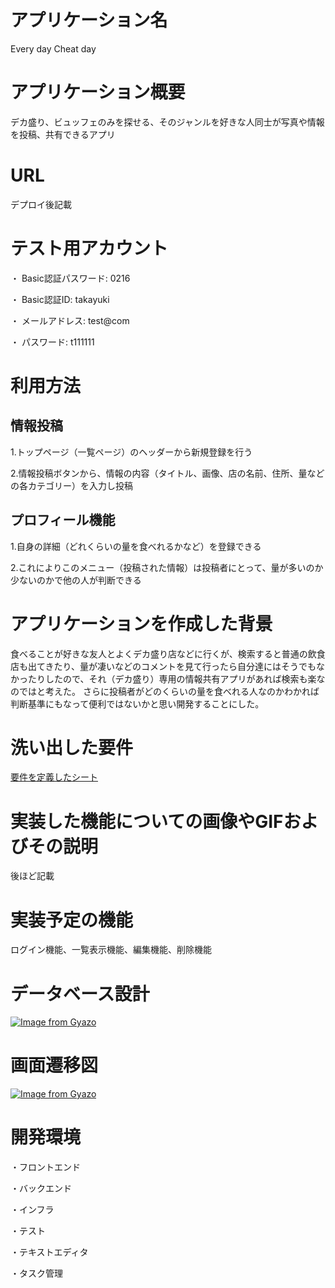# アプリケーション名　

Every day Cheat day

# アプリケーション概要

デカ盛り、ビュッフェのみを探せる、そのジャンルを好きな人同士が写真や情報を投稿、共有できるアプリ

# URL

デプロイ後記載

# テスト用アカウント

・ Basic認証パスワード: 0216

・ Basic認証ID: takayuki

・ メールアドレス: test@com

・ パスワード: t111111

# 利用方法

## 情報投稿

1.トップページ（一覧ページ）のヘッダーから新規登録を行う

2.情報投稿ボタンから、情報の内容（タイトル、画像、店の名前、住所、量などの各カテゴリー）を入力し投稿

## プロフィール機能
1.自身の詳細（どれくらいの量を食べれるかなど）を登録できる

2.これによりこのメニュー（投稿された情報）は投稿者にとって、量が多いのか少ないのかで他の人が判断できる

# アプリケーションを作成した背景
食べることが好きな友人とよくデカ盛り店などに行くが、検索すると普通の飲食店も出てきたり、量が凄いなどのコメントを見て行ったら自分達にはそうでもなかったりしたので、それ（デカ盛り）専用の情報共有アプリがあれば検索も楽なのではと考えた。
さらに投稿者がどのくらいの量を食べれる人なのかわかれば判断基準にもなって便利ではないかと思い開発することにした。

# 洗い出した要件

[要件を定義したシート](https://docs.google.com/spreadsheets/d/1rzNZn0oVUPt1KzfWtXyVZMwxy8GU1aPIqWGFCv6tAzI/edit#gid=982722306)

# 実装した機能についての画像やGIFおよびその説明
後ほど記載

# 実装予定の機能
ログイン機能、一覧表示機能、編集機能、削除機能

# データベース設計

[![Image from Gyazo](https://i.gyazo.com/e4059ff76a9a6422b3d44f3ffab52d42.png)](https://gyazo.com/e4059ff76a9a6422b3d44f3ffab52d42)

# 画面遷移図
[![Image from Gyazo](https://i.gyazo.com/8b88dc8e86de54cf205d00f3e3ce1175.png)](https://gyazo.com/8b88dc8e86de54cf205d00f3e3ce1175)

# 開発環境
・フロントエンド

・バックエンド

・インフラ

・テスト

・テキストエディタ

・タスク管理
